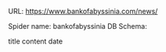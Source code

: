 URL: https://www.bankofabyssinia.com/news/

Spider name: bankofabyssinia
DB Schema:

title
content
date
